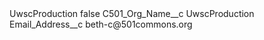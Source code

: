<?xml version="1.0" encoding="UTF-8"?>
<CustomMetadata xmlns="http://soap.sforce.com/2006/04/metadata" xmlns:xsi="http://www.w3.org/2001/XMLSchema-instance" xmlns:xsd="http://www.w3.org/2001/XMLSchema">
    <label>UwscProduction</label>
    <protected>false</protected>
    <values>
        <field>C501_Org_Name__c</field>
        <value xsi:type="xsd:string">UwscProduction</value>
    </values>
    <values>
        <field>Email_Address__c</field>
        <value xsi:type="xsd:string">beth-c@501commons.org</value>
    </values>
</CustomMetadata>

